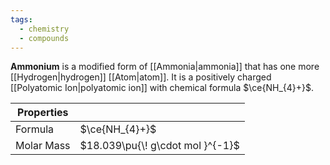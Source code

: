 ```yaml
---
tags:
  - chemistry
  - compounds
---
```

**Ammonium** is a modified form of [[Ammonia|ammonia]] that has one more [[Hydrogen|hydrogen]] [[Atom|atom]]. It is a positively charged [[Polyatomic Ion|polyatomic ion]] with chemical formula $\ce{NH_{4}+}$. 

| Properties |                                  |
| ---------- | -------------------------------- |
| Formula    | $\ce{NH_{4}+}$                   |
| Molar Mass | $18.039\pu{\! g\cdot mol }^{-1}$ |
